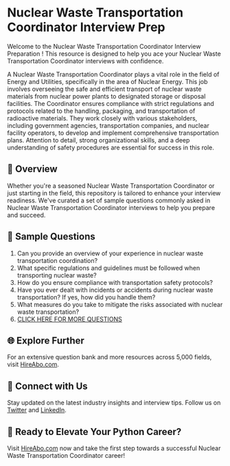 # Nuclear Waste Transportation Coordinator Interview Prep

Welcome to the Nuclear Waste Transportation Coordinator Interview Preparation ! This resource is designed to help you ace your Nuclear Waste Transportation Coordinator interviews with confidence.

A Nuclear Waste Transportation Coordinator plays a vital role in the field of Energy and Utilities, specifically in the area of Nuclear Energy. This job involves overseeing the safe and efficient transport of nuclear waste materials from nuclear power plants to designated storage or disposal facilities. The Coordinator ensures compliance with strict regulations and protocols related to the handling, packaging, and transportation of radioactive materials. They work closely with various stakeholders, including government agencies, transportation companies, and nuclear facility operators, to develop and implement comprehensive transportation plans. Attention to detail, strong organizational skills, and a deep understanding of safety procedures are essential for success in this role.

## 🚀 Overview

Whether you're a seasoned Nuclear Waste Transportation Coordinator or just starting in the field, this repository is tailored to enhance your interview readiness. We've curated a set of sample questions commonly asked in Nuclear Waste Transportation Coordinator interviews to help you prepare and succeed.

## 📝 Sample Questions

1. Can you provide an overview of your experience in nuclear waste transportation coordination?
2. What specific regulations and guidelines must be followed when transporting nuclear waste?
3. How do you ensure compliance with transportation safety protocols?
4. Have you ever dealt with incidents or accidents during nuclear waste transportation? If yes, how did you handle them?
5. What measures do you take to mitigate the risks associated with nuclear waste transportation?
6. [CLICK HERE FOR MORE QUESTIONS](https://hireabo.com/job/20_3_37/Nuclear%20Waste%20Transportation%20Coordinator)

## 🌐 Explore Further

For an extensive question bank and more resources across 5,000 fields, visit [HireAbo.com](https://www.hireabo.com).

## 📱 Connect with Us

Stay updated on the latest industry insights and interview tips. Follow us on [Twitter](https://twitter.com/hireabo) and [LinkedIn](https://www.linkedin.com/in/hire-abo-3609972a8/).

## 🚀 Ready to Elevate Your Python Career?

Visit [HireAbo.com](https://www.hireabo.com) now and take the first step towards a successful Nuclear Waste Transportation Coordinator career!